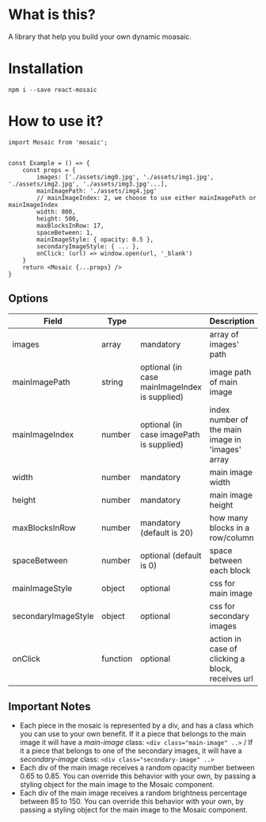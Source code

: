 # What is this?

A library that help you build your own dynamic moasaic.

# Installation

`npm i --save react-mosaic`

# How to use it?

```
import Mosaic from 'mosaic';


const Example = () => {
    const props = {
        images: ['./assets/img0.jpg', './assets/img1.jpg', './assets/img2.jpg', './assets/img3.jpg'...],
        mainImagePath: './assets/img4.jpg'
        // mainImageIndex: 2, we choose to use either mainImagePath or mainImageIndex
        width: 800,
        height: 500,
        maxBlocksInRow: 17,
        spaceBetween: 1,
        mainImageStyle: { opacity: 0.5 },
        secondaryImageStyle: { ... },
        onClick: (url) => window.open(url, '_blank')
    }
    return <Mosaic {...props} />
}
```

## Options

Field | Type |  | Description
--- | --- | --- | --- |
images | array  | mandatory| array of images' path
mainImagePath | string | optional (in case mainImageIndex is supplied) | image path of main image
mainImageIndex | number | optional (in case imagePath is supplied) | index number of the main image in 'images' array
width | number | mandatory | main image width
height | number | mandatory | main image height
maxBlocksInRow | number | mandatory (default is 20) | how many blocks in a row/column
spaceBetween | number | optional (default is 0) | space between each block
mainImageStyle | object | optional | css for main image
secondaryImageStyle | object | optional | css for secondary images
onClick | function | optional | action in case of clicking a block, receives url

## Important Notes
- Each piece in the mosaic is represented by a div, and has a class which you can use to your own benefit. If it a piece that belongs to the main image it will have a *main-image* class: ```<div class="main-image" ..>``` / If it a piece that belongs to one of the secondary images, it will have a *secondary-image* class: ```<div class="secondary-image" ..>```
- Each div of the main image receives a random opacity number between 0.65 to 0.85. You can override this behavior with your own, by passing a styling object for the main image to the Mosaic component.
- Each div of the main image receives a random brightness percentage between 85 to 150. You can override this behavior with your own, by passing a styling object for the main image to the Mosaic component.